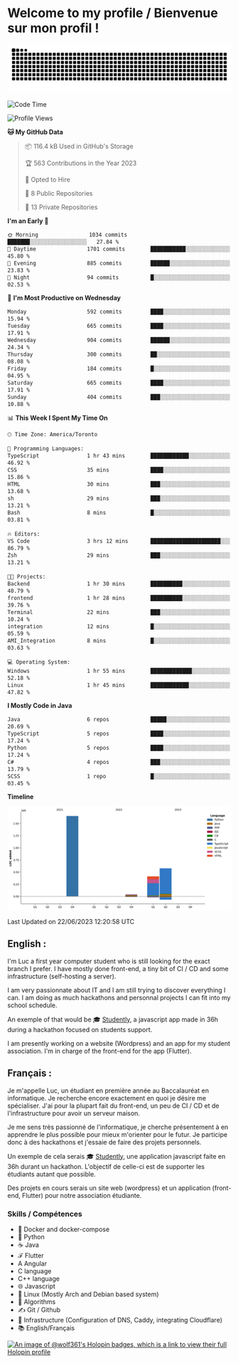 # Welcome to my profile / Bienvenue sur mon profil !

![snake gif](https://github.com/wolf-361/wolf-361/blob/output/github-contribution-grid-snake.svg)

<!--START_SECTION:waka-->
![Code Time](http://img.shields.io/badge/Code%20Time-193%20hrs%2015%20mins-blue)

![Profile Views](http://img.shields.io/badge/Profile%20Views-0-blue)

**🐱 My GitHub Data** 

> 📦 116.4 kB Used in GitHub's Storage 
 > 
> 🏆 563 Contributions in the Year 2023
 > 
> 💼 Opted to Hire
 > 
> 📜 8 Public Repositories 
 > 
> 🔑 13 Private Repositories 
 > 
**I'm an Early 🐤** 

```text
🌞 Morning                1034 commits        ███████░░░░░░░░░░░░░░░░░░   27.84 % 
🌆 Daytime                1701 commits        ███████████░░░░░░░░░░░░░░   45.80 % 
🌃 Evening                885 commits         ██████░░░░░░░░░░░░░░░░░░░   23.83 % 
🌙 Night                  94 commits          █░░░░░░░░░░░░░░░░░░░░░░░░   02.53 % 
```
📅 **I'm Most Productive on Wednesday** 

```text
Monday                   592 commits         ████░░░░░░░░░░░░░░░░░░░░░   15.94 % 
Tuesday                  665 commits         ████░░░░░░░░░░░░░░░░░░░░░   17.91 % 
Wednesday                904 commits         ██████░░░░░░░░░░░░░░░░░░░   24.34 % 
Thursday                 300 commits         ██░░░░░░░░░░░░░░░░░░░░░░░   08.08 % 
Friday                   184 commits         █░░░░░░░░░░░░░░░░░░░░░░░░   04.95 % 
Saturday                 665 commits         ████░░░░░░░░░░░░░░░░░░░░░   17.91 % 
Sunday                   404 commits         ███░░░░░░░░░░░░░░░░░░░░░░   10.88 % 
```


📊 **This Week I Spent My Time On** 

```text
🕑︎ Time Zone: America/Toronto

💬 Programming Languages: 
TypeScript               1 hr 43 mins        ████████████░░░░░░░░░░░░░   46.92 % 
CSS                      35 mins             ████░░░░░░░░░░░░░░░░░░░░░   15.86 % 
HTML                     30 mins             ███░░░░░░░░░░░░░░░░░░░░░░   13.68 % 
sh                       29 mins             ███░░░░░░░░░░░░░░░░░░░░░░   13.21 % 
Bash                     8 mins              █░░░░░░░░░░░░░░░░░░░░░░░░   03.81 % 

🔥 Editors: 
VS Code                  3 hrs 12 mins       ██████████████████████░░░   86.79 % 
Zsh                      29 mins             ███░░░░░░░░░░░░░░░░░░░░░░   13.21 % 

🐱‍💻 Projects: 
Backend                  1 hr 30 mins        ██████████░░░░░░░░░░░░░░░   40.79 % 
frontend                 1 hr 28 mins        ██████████░░░░░░░░░░░░░░░   39.76 % 
Terminal                 22 mins             ███░░░░░░░░░░░░░░░░░░░░░░   10.24 % 
integration              12 mins             █░░░░░░░░░░░░░░░░░░░░░░░░   05.59 % 
AMI_Integration          8 mins              █░░░░░░░░░░░░░░░░░░░░░░░░   03.63 % 

💻 Operating System: 
Windows                  1 hr 55 mins        █████████████░░░░░░░░░░░░   52.18 % 
Linux                    1 hr 45 mins        ████████████░░░░░░░░░░░░░   47.82 % 
```

**I Mostly Code in Java** 

```text
Java                     6 repos             █████░░░░░░░░░░░░░░░░░░░░   20.69 % 
TypeScript               5 repos             ████░░░░░░░░░░░░░░░░░░░░░   17.24 % 
Python                   5 repos             ████░░░░░░░░░░░░░░░░░░░░░   17.24 % 
C#                       4 repos             ███░░░░░░░░░░░░░░░░░░░░░░   13.79 % 
SCSS                     1 repo              █░░░░░░░░░░░░░░░░░░░░░░░░   03.45 % 
```



**Timeline**

![Lines of Code chart](https://raw.githubusercontent.com/wolf-361/wolf-361/main/assets/bar_graph.png)


 Last Updated on 22/06/2023 12:20:58 UTC
<!--END_SECTION:waka-->

## English : 

I'm Luc a first year computer student who is still looking for the exact branch I prefer. I have mostly done front-end, a tiny bit of CI / CD and some infrastructure (self-hosting a server).

I am very passionnate about IT and I am still trying to discover everything I can. I am doing as much hackathons and personnal projects I can fit into my school schedule.

An exemple of that would be 🎓 [Studently](https://github.com/wolf-361/Studently-CodeJam12), a javascript app made in 36h during a hackathon focused on students support.

I am presently working on a website (Wordpress) and an app for my student association. I'm in charge of the front-end for the app (Flutter).

## Français :

Je m'appelle Luc, un étudiant en première année au Baccalauréat en informatique. Je recherche encore exactement en quoi je désire me spécialiser. J'ai pour la plupart fait du front-end, un peu de CI / CD et de l'infrastructure pour avoir un serveur maison.

Je me sens très passionné de l'informatique, je cherche présentement à en apprendre le plus possible pour mieux m'orienter pour le futur. Je participe donc à des hackathons et j'essaie de faire des projets personnels.

Un exemple de cela serais 🎓 [Studently](https://github.com/wolf-361/Studently-CodeJam12), une application javascript faite en 36h durant un hackathon. L'objectif de celle-ci est de supporter les étudiants autant que possible.

Des projets en cours serais un site web (wordpress) et un application (front-end, Flutter) pour notre association étudiante.

###  Skills / Compétences

* 🐋 Docker and docker-compose
* 🐍 Python
* ☕ Java
* ℱ Flutter
* A Angular
* C language
* C++ language
* 🌐 Javascript
* 🐧 Linux (Mostly Arch and Debian based system)
* 🧩 Algorithms
* ✍️ Git / Github
* 📜 Infrastructure (Configuration of DNS, Caddy, integrating Cloudflare)
* 📚 English/Français

[![An image of @wolf361's Holopin badges, which is a link to view their full Holopin profile](https://holopin.me/wolf361)](https://holopin.io/@wolf361)


